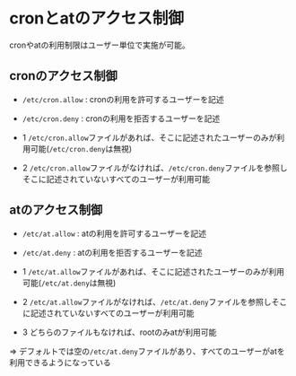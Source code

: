 # cronとatのアクセス制御

cronやatの利用制限はユーザー単位で実施が可能。

## cronのアクセス制御

- `/etc/cron.allow` : cronの利用を許可するユーザーを記述
- `/etc/cron.deny` : cronの利用を拒否するユーザーを記述

- 1 `/etc/cron.allow`ファイルがあれば、そこに記述されたユーザーのみが利用可能(`/etc/cron.deny`は無視)
- 2 `/etc/cron.allow`ファイルがなければ、`/etc/cron.deny`ファイルを参照しそこに記述されていないすべてのユーザーが利用可能

## atのアクセス制御

- `/etc/at.allow` : atの利用を許可するユーザーを記述
- `/etc/at.deny` : atの利用を拒否するユーザーを記述

- 1 `/etc/at.allow`ファイルがあれば、そこに記述されたユーザーのみが利用可能(`/etc/at.deny`は無視)
- 2 `/etc/at.allow`ファイルがなければ、`/etc/at.deny`ファイルを参照しそこに記述されていないすべてのユーザーが利用可能
- 3 どちらのファイルもなければ、rootのみatが利用可能

=> デフォルトでは空の`/etc/at.deny`ファイルがあり、すべてのユーザーがatを利用できるようになっている

